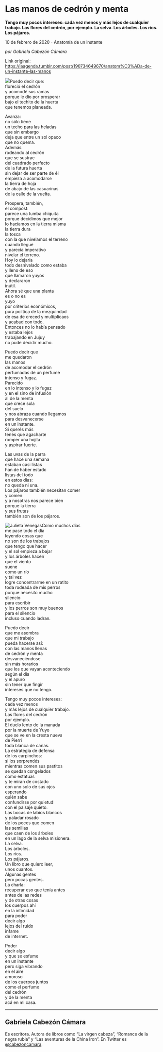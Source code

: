 # Las manos de cedrón y menta

**Tengo muy pocos intereses: cada vez menos y más lejos de cualquier trabajo. Las flores del cedrón, por ejemplo. La selva. Los árboles. Los ríos. Los pájaros.**

10 de febrero de 2020 - Anatomía de un instante

_por Gabriela Cabezón Cámara_

Link original: https://laagenda.tumblr.com/post/190734649670/anatom%C3%ADa-de-un-instante-las-manos

![](https://64.media.tumblr.com/90bdd04ac755ddfb7cd9cd51e8207802/11180e5d7c4118c8-45/s500x750/91820d4ebe27988ef76276f42a354752bc4d16af.jpg)Puedo decir que:  
floreció el cedrón  
y acomodé sus ramas  
porque le dio por prosperar  
bajo el techito de la huerta  
que tenemos planeada.

Avanza:   
no sólo tiene  
un techo para las heladas  
que sin embargo  
deja que entre un sol opaco  
que no quema.  
Además  
rodeando al cedrón  
que se sustrae   
del cuadrado perfecto  
de la futura huerta  
sin dejar de ser parte de él  
empieza a acomodarse  
la tierra de hoja  
de abajo de las casuarinas  
de la calle de la vuelta.

Prospera, también,  
el compost:  
parece una tumba chiquita  
porque decidimos que mejor  
lo hacíamos en la tierra misma  
la tierra dura  
la tosca  
con la que nivelamos el terreno  
cuando llegué  
y parecía imperativo  
nivelar el terreno.  
Hoy lo dejaría  
todo desnivelado como estaba  
y lleno de eso  
que llamaron yuyos  
y declararon  
inútil.  
Ahora sé que una planta   
es o no es  
yuyo  
por criterios económicos,  
pura política de la mezquindad  
de esa de creced y multiplicaos  
y acabad con todo.  
Entonces no lo había pensado   
y estaba lejos  
trabajando en Jujuy  
no pude decidir mucho.

Puedo decir que  
me quedaron   
las manos  
de acomodar el cedrón   
perfumadas de un perfume  
intenso y fugaz.  
Parecido  
en lo intenso y lo fugaz  
y en el sino de infusión  
al de la menta  
que crece sola  
del suelo  
y nos abraza cuando llegamos  
para desvanecerse  
en un instante.  
Si querés más  
tenés que agacharte  
romper una hojita  
y aspirar fuerte.

Las uvas de la parra  
que hace una semana  
estaban casi listas  
han de haber estado   
listas del todo   
en estos días:  
no queda ni una.  
Los pájaros también necesitan comer  
y comen  
y a nosotras nos parece bien  
porque la tierra  
y sus frutas  
también son de los pájaros.

![Julieta Venegas](https://64.media.tumblr.com/90bdd04ac755ddfb7cd9cd51e8207802/11180e5d7c4118c8-45/s250x400/3c8bd60e3f96500465594a1558528360c71c6820.jpg)Como muchos días  
me pasé todo el día  
leyendo cosas que  
no son de los trabajos   
que tengo que hacer  
y el sol empieza a bajar  
y los árboles hacen   
que el viento  
suene  
como un río  
y tal vez   
logre concentrarme en un ratito  
toda rodeada de mis perros  
porque necesito mucho  
silencio  
para escribir  
y los perros son muy buenos   
para el silencio  
incluso cuando ladran.

Puedo decir  
que me asombra  
que mi trabajo  
pueda hacerse así:  
con las manos llenas  
de cedrón y menta  
desvaneciéndose  
sin más horarios  
que los que vayan aconteciendo  
según el día  
y el apuro  
sin tener que fingir  
intereses que no tengo.

Tengo muy pocos intereses:  
cada vez menos  
y más lejos de cualquier trabajo.  
Las flores del cedrón  
por ejemplo.  
El duelo lento de la manada  
por la muerte de Yuyo  
que se ve en la cresta nueva  
de Pierri  
toda blanca de canas.  
La estrategia de defensa  
de los carpinchos:  
si los sorprendés  
mientras comen sus pastitos  
se quedan congelados  
como estatuas  
y te miran de costado  
con uno solo de sus ojos  
esperando  
quién sabe  
confundirse por quietud  
con el paisaje quieto.  
Las bocas de labios blancos  
y paladar rosado  
de los peces que comen   
las semillas   
que caen de los árboles  
en un lago de la selva misionera.  
La selva.  
Los árboles.  
Los ríos.  
Los pájaros.  
Un libro que quiero leer,  
unos cuantos.  
Algunas gentes  
pero pocas gentes.  
La charla:  
recuperar eso que tenía antes   
antes de las redes  
y de otras cosas  
los cuerpos ahí  
en la intimidad  
para poder   
decir algo   
lejos del ruido  
infame  
de internet.

Poder   
decir algo  
y que se esfume  
en un instante  
pero siga vibrando  
en el aire  
amoroso  
de los cuerpos juntos  
como el perfume   
del cedrón   
y de la menta  
acá en mi casa.



---

Gabriela Cabezón Cámara
-----------------------

 Es escritora. Autora de libros como “La virgen cabeza”, “Romance de la negra rubia” y “Las aventuras de la China Iron”. En Twitter es [@cabezoncamara](https://twitter.com/cabezoncamara). 

